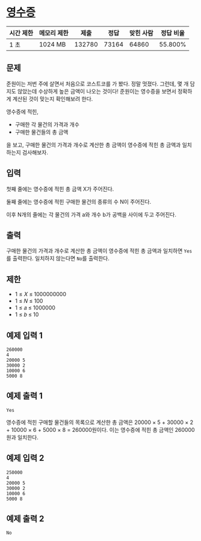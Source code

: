 # [영수증](https://www.acmicpc.net/problem/25238)

| 시간 제한 | 메모리 제한 | 제출 | 정답 | 맞힌 사람 | 정답 비율 |
| --- | --- | --- | --- | --- | --- |
| 1 초 | 1024 MB | 132780 | 73164 | 64860 | 55.800% |

## 문제

준원이는 저번 주에 살면서 처음으로 코스트코를 가 봤다. 정말 멋졌다. 그런데, 몇 개 담지도 않았는데 수상하게 높은 금액이 나오는 것이다! 준원이는 영수증을 보면서 정확하게 계산된 것이 맞는지 확인해보려 한다.

영수증에 적힌,

- 구매한 각 물건의 가격과 개수
- 구매한 물건들의 총 금액

을 보고, 구매한 물건의 가격과 개수로 계산한 총 금액이 영수증에 적힌 총 금액과 일치하는지 검사해보자.

## 입력

첫째 줄에는 영수증에 적힌 총 금액 X가 주어진다.

둘째 줄에는 영수증에 적힌 구매한 물건의 종류의 수 N이 주어진다.

이후 N개의 줄에는 각 물건의 가격 a와 개수 b가 공백을 사이에 두고 주어진다.

## 출력

구매한 물건의 가격과 개수로 계산한 총 금액이 영수증에 적힌 총 금액과 일치하면 `Yes`를 출력한다. 일치하지 않는다면 `No`를 출력한다.

## 제한

- 1 ≤ 𝑋 ≤ 1000000000
- 1 ≤ 𝑁 ≤ 100
- 1 ≤ 𝑎 ≤ 1000000
- 1 ≤ 𝑏 ≤ 10

## 예제 입력 1

```
260000
4
20000 5
30000 2
10000 6
5000 8

```

## 예제 출력 1

```
Yes

```

영수증에 적힌 구매할 물건들의 목록으로 계산한 총 금액은 20000 × 5 + 30000 × 2 + 10000 × 6 + 5000 × 8 = 260000원이다. 이는 영수증에 적힌 총 금액인 260000원과 일치한다.

## 예제 입력 2

```
250000
4
20000 5
30000 2
10000 6
5000 8

```

## 예제 출력 2

```
No
```
